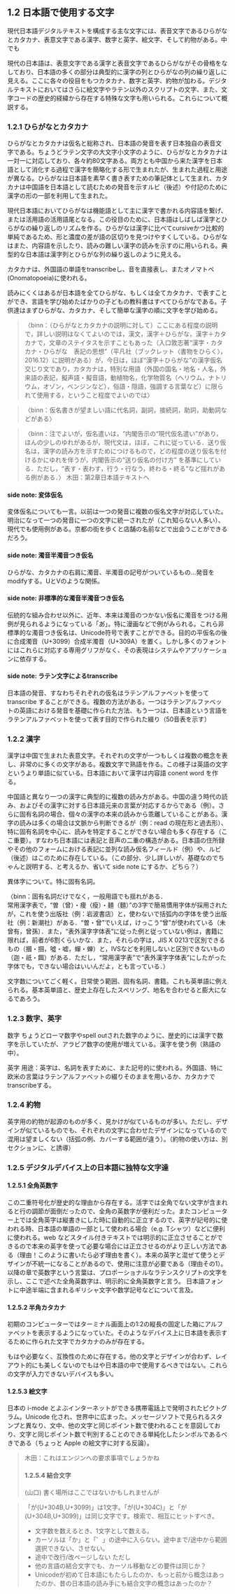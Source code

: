 ## 1.2 日本語で使用する文字

現代日本語デジタルテキストを構成する主な文字には、表音文字であるひらがなとカタカナ、表意文字である漢字、数字と英字、絵文字、そして約物がある。中でも

現代の日本語は、表意文字である漢字と表音文字であるひらがながその骨格をなしており、日本語の多くの部分は典型的に漢字の列とひらがなの列の繰り返しに見える。ここに各々の役目をもつカタカナ、数字と英字、約物が加わる。デジタルテキストにおいてはさらに絵文字やラテン以外のスクリプトの文字、また、文字コードの歴史的経緯から存在する特殊な文字も用いられる。これらについて概説する。

### 1.2.1 ひらがなとカタカナ
ひらがなとカタカナは仮名と総称され、日本語の発音を表す日本独自の表音文字である。ちょうどラテン文字の大文字小文字のように、ひらがなとカタカナは一対一に対応しており、各々約80文字ある。両方とも中国から来た漢字を日本語として消化する過程で漢字を簡略化する形で生まれたが、生まれた過程と用途が異なる。ひらがなは日本語を素早く書き表すための筆記体として生まれ、カタカナは中国語を日本語として読むための発音を示すルビ（後述）や付記のために漢字の形の一部を利用して生まれた。

現代日本語においてひらがなは機能語として主に漢字で書かれる内容語を繋げ、または活用語の活用語尾となる。この役目のために、日本語はしばしば漢字とひらがなの繰り返しのリズムを作る。ひらがなは漢字に比べてcursiveかつ比較的単純であるため、形と濃度の差が語の区切りを見つけやすくしている。ひらがなはまた、内容語を示したり、読みの難しい漢字の読みを示すのに用いられる。典型的な日本語は漢字列とひらがな列の繰り返しのように見える。

カタカナは、外国語の単語をtranscribeし、音を直接表し、またオノマトペ(Onomatopoeia)に使われる。

読みにくくはあるが日本語を全てひらがな、もしくは全てカタカナ、で表すことができ、言語を学び始めたばかりの子どもの教科書はすべてひらがなである。子供達はまずひらがな、カタカナ、そして簡単な漢字の順に文字を学び始める。

>〈binn：（ひらがなとカタカナの説明に対して）ここにある程度の説明で，詳しい説明はなくてよいのでは，漢文，漢字＋ひらがな，漢字＋カタカナで，文章のステイタスを示すこともあった（入口敦志著“漢字・カタカナ・ひらがな　表記の思想”（平凡社（ブックレット〈書物をひらく〉，2016.12）に説明がある）が，今日は，ほぼ“漢字＋ひらがな”の漢字仮名交じり文であり，カタカナは，特別な用語（外国の国名・地名・人名，外来語の表記，擬声語・擬音語，動植物名，化学物質名（ヘリウム，ナトリウム，オゾン，ベンジンなど），俗語・隠語，強調する言葉など）に限られて使用する，ということ程度でよいのでは〉

>〈binn：仮名書きが望ましい語に代名詞，副詞，接続詞，助詞，助動詞などがある〉

>〈binn：注でよいが，仮名遣いは，“内閣告示の“現代仮名遣い”があり，ほんの少しのゆれがあるが，現代文は，ほぼ，これに従っている．送り仮名は，漢字の読み方を示すためにつけるもので，どの程度の送り仮名を付けるかにゆれを伴うが，内閣告示の“送り仮名の付け方” を基準にしている．ただし，“表す・表わす，行う・行なう，終わる・終る”など揺れがある例がある．〉  木田：第2章日本語テキストへ

#### side note: 変体仮名
変体仮名についても一言。以前は一つの発音に複数の仮名文字が対応していた。明治になって一つの発音に一つの文字に統一されたが（これ知らない人多い）、現代でも使用例がある。京都の街を歩くと店舗の名前などで出会うことができるだろう。

#### side note: 濁音半濁音つき仮名
ひらがな、カタカナの右肩に濁音、半濁音の記号がついているもの…発音をmodifyする。UとVのような関係。

#### side note: 非標準的な濁音半濁音つき仮名
伝統的な組み合わせ以外に、近年、本来は濁音のつかない仮名に濁音をつける用例が見られるようになっている「あ゙」。特に漫画などで例がみられる。これら非標準的な濁音つき仮名は、Unicode符号で表すことができる。目的の平仮名の後に合成濁音（U+3099）合成半濁音（U+309A）を置く。しかし多くのフォントにはこれらに対応する専用グリフがなく、その表現はシステムやアプリケーションに依存する。

#### side note: ラテン文字によるtranscribe
日本語の発音、すなわちそれぞれの仮名はラテンアルファベットを使って transcribe することができる。複数の方法がある。一つはラテンアルファベットの英語における発音を基礎に作られた方法、もう一つは、日本語という言語をラテンアルファベットを使って表す目的で作られた綴り（50音表を示す）

### 1.2.2 漢字
漢字は中国で生まれた表意文字。それぞれの文字が一つもしくは複数の概念を表し、非常のに多くの文字がある。複数文字で熟語を作る。この様子は英語の文字というより単語に似ている。日本語において漢字は内容語 conent word を作る。

中国語と異なり一つの漢字に典型的に複数の読み方がある。中国の違う時代の読み、およびその漢字に対する日本語元来の言葉が対応するからである（例）。さらに固有名詞の場合、個々の漢字の本来の読みから乖離していることがある。漢字の読みは多くの場合は文脈から判断できるが（例：read の現在形と過去形）、特に固有名詞を中心に、読みを特定することができない場合も多く存在する（ここ重要）。すなわち日本語には表記と音声の二重の構造がある。日本語の住所録やその他のフォームにおける表記に並列な読み仮名フィールド（例）や、ルビ（後述）はこのために存在している。（この部分、少し詳しいが、基礎なのでちゃんと説明する、と考えるか、省いて side note にするか、どちら？）

異体字について。特に固有名詞。

〈binn：固有名詞だけでなく，一般用語でも揺れがある．  
常用漢字表で，“曽（曾）・痩（瘦）・麺（麵）”の3字で簡易慣用字体が採用されたが，これを使う出版社（例：岩波書店）と，使わないで括弧内の字体を使う出版社（例：新潮社）がある．“曽・曾”でいえば，けっこう“曾”が使われている（未曾有，曾孫）．また，“表外漢字字体表”に従った例と従っていない例は，書籍に限れば，前者が6割くらいかな．また，それらの字は，JIS X 0213で区別できるもの（摑・掴，噓・嘘，蟬・蝉）と，IVSなどを利用しないと区別できないもの（迦・祇・餌）がある．ただし，“常用漢字表”で“表外漢字字体表”にしたがった字体でも，できない場合はいいんだよ，とも言っている．）

文字数についてごく軽く。日常使う範囲、固有名詞、書籍。これも英単語に例えられる。基本英単語と、歴史上存在したスペリング、地名を合わせると膨大になるであろう。

### 1.2.3 数字、英字
数字
ちょうどローマ数字やspell outされた数字のように、歴史的には漢字で数字を示していたが、アラビア数字の使用が増えている。漢字を使う例（熟語の中）。

英字
用途：英字は、名詞を表すために、また記号的に使われる。外国語、特に欧米の言葉はラテンアルファベットの綴りそのままを用いるか、カタカナでtranscribeする。

### 1.2.4 約物
英字用の約物が起源のものが多く、見かけが似ているものが多い。ただし、デザインが似ているものでも、それぞれの文字に合わせたデザインになっているので混用は望ましくない（括弧の例、カバーする範囲が違う）。（約物の使い方は、別セクションに、と誘導）

### 1.2.5 デジタルデバイス上の日本語に独特な文字達

#### 1.2.5.1 全角英数字
この二重符号化が歴史的な理由から存在する。活字では全角でない文字が含まれると行の調節が面倒だったので、全角の英数字が便利だった。またコンピューター上では全角英字は縦書きにした時に自動的に正立するので、英字が記号的に使われる時、日本語の単語の一部として使われる場合（e.g. Tシャツ）などに便利に使われる。web などスタイル付きテキストでは明示的に正立させることができるので本来の英字を使って必要な場合には正立させるのがより正しい方法である（理由！このように書いたら必ず理由を書く）。本来の英字と混ぜて使うとデザインが不統一になることがあるので、使用に注意が必要である（理由その1）。
以降の章で英数字という言葉は、プロポーショナルなラテンスクリプトの文字を示し、ここで述べた全角英数字は、明示的に全角英数字と言う。
日本語フォントに中途半端に含まれるギリシャ文字や数学記号などについて言及。

#### 1.2.5.2 半角カタカナ
初期のコンピューターではターミナル画面上の1:2の縦長の固定した箱にアルファベットを表示するようになっていた。そのようなデバイス上に日本語を表示するために作られた文字でカタカナのみが存在する。

もはや必要なく、互換性のために存在する。他の文字とデザインが合わず、レイアウト的にも美しくないのでもはや日本語の中で使用するべきではない。これらの文字が入力できないデバイスも多い。

#### 1.2.5.3 絵文字
日本の i-mode とよぶインターネットができる携帯電話上で発明されたピクトグラム。Unicode 化され、世界中に広まった。メッセージソフトで見られるスタンプと異なり、文中、他の文字と同じポイント数で使われることを意図しており、文字と同じポイント数で判別することのできる単純化したシンボルであるべきである（ちょっと Apple の絵文字に対する反論）。


>木田：これはエンジンへの要求事項でしょうかね
>#### 1.2.5.4 結合文字
> (山口) 書く場所はここではないかもしれませんが

>「が(U+304B,U+3099)」は1文字。「が(U+304C)」と「が(U+304B,U+3099)」は同じ文字です。検索で、相互にヒットすべき。
>* 文字数を数えるとき、1文字として数える。
>* カーソルは「か」と「゜」の途中に入らない。途中まで/途中から範囲選択できない、させない。
>* 途中で改行/改ページしない
>ただし
>* 他の言語の結合文字でも、カーソル移動などの要件は同じか？
>* Unicodeが初めて日本語にもたらしたのか、もっと前から概念はあったのか、昔の日本語の読み手にも結合文字の概念はあったのか？
